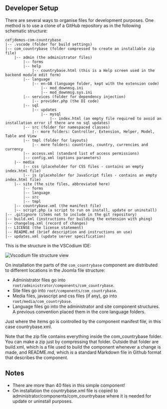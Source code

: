 <!-- Filename: J4.x:MVC_Anatomy:_File_Structure / Display title: MVC Anatomy: File Structure -->

## Developer Setup

There are several ways to organise files for development purposes. One method is to use a clone of a GitHub repository as in the following schematic structure:

```
cefjdemos-com-countrybase
|-- .vscode (folder for build settings)
|-- com_countrybase (folder compressed to create an installable zip file)
    |-- admin (the administrator files)
        |-- forms
        |-- help
            |-- countrybase.html (this is a Help screen used in the backend module edit form)
        |-- language
            |-- en-GB (language folder, kept with the extension code)
                |-- mod_downmsg.ini
                |-- mod_downmsg.sys.ini
        |-- services (folder for dependency injection)
            |-- provider.php (the DI code)
        |-- sql
            |-- updates
                |-- mysql
                    |-- index.html (an empty file required to avoid an installation error if there are no sql updates)
        |-- src (folder for namespaced classes)
            |-- more folders: Controller, Extension, Helper, Model, Table and View
        |-- tmpl (folder for layouts)
            |-- more folders: countries, country, currencies and currency
        |-- access.xml (standard list of access permissions)
        |-- config.xml (options parameters)
    |-- media
        |-- css (placeholder for CSS files - contains an empty index.html file)
        |-- js (placeholder for JavaScript files - contains an empty index.html file)
    |-- site (the site files, abbreviated here)
        |-- forms
        |-- language
        |-- src
        |-- tmpl
    |-- countrybase.xml (the manifest file)
    |-- script.php (a script to run on install, update or uninstall)
|-- .gitignore (items not to include in the git repository)
|-- build.xml (instructions for building the extension with phing)
|-- changelog.xml (record of changes)
|-- LICENSE (the license statement)
|-- README.md (brief description and instructions on use)
|-- updates.xml (update server specification)
```

This is the structure in the VSCodium IDE:

![Vscodium file structure view](../../../en/images/mvc-anatomy/com-countrybase-vscodium.png)

On installation the parts of the `com_countrybase` component are distributed to different locations in the Joomla file structure:
- Administrator files go into `root/administrator/components/com_countrybase`.
- Site files go into `root/components/com_countrybase`.
- Media files, javascript and css files (if any), go into `root/media/com_countrybase`.
- Language files go into the administrator and site component structures. A previous convention placed them in the core language folders.

Just where the items go is controlled by the component manifest file, in this case countrybase.xml.

Note that the zip file contains everything inside the com_countrybase folder. You can make a zip just by compressing that folder. Outside that folder are build.xml, which is a file used to build the component whenever a change is made, and README.md, which is a standard Markdown file in Github format that describes the component.

## Notes

- There are more than 40 files in this simple component!
- On installation the countrybase.xml file is copied to administrator/components/com_countrybase where it is needed for update or uninstall purposes.
